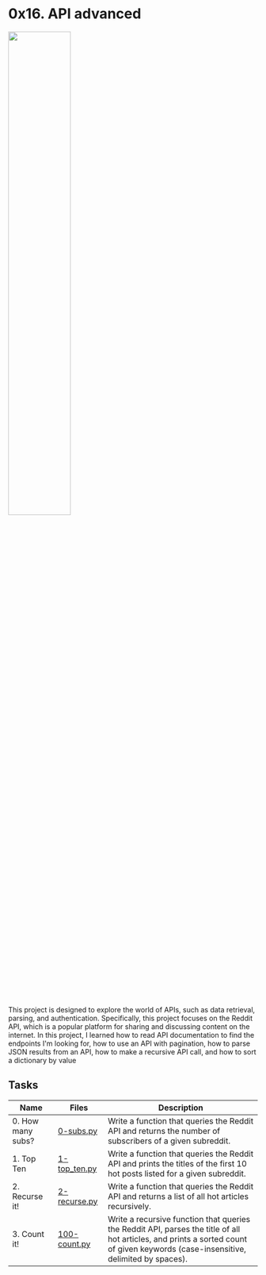 # 0x16. API advanced

<img width="50%" src="https://cdn.next.ink/inpactv7/data-next/images/bd/wide-linked-media/1084.jpg">

This project is designed to explore the world of APIs, such as data retrieval, parsing, and authentication. Specifically, this project focuses on the Reddit API, which is a popular platform for sharing and discussing content on the internet. In this project, I learned how to read API documentation to find the endpoints I'm looking for, how to use an API with pagination, how to parse JSON results from an API, how to make a recursive API call, and how to sort a dictionary by value

## Tasks
| Name | Files  | Description |
|------|--------|-------------|
| 0. How many subs? | [0-subs.py](./0-subs.py) | Write a function that queries the Reddit API and returns the number of subscribers of a given subreddit. |
| 1. Top Ten | [1-top_ten.py](./1-top_ten.py) | Write a function that queries the Reddit API and prints the titles of the first 10 hot posts listed for a given subreddit. |
| 2. Recurse it! | [2-recurse.py](./2-recurse.py) | Write a function that queries the Reddit API and returns a list of all hot articles recursively. |
| 3. Count it! | [100-count.py](./100-count.py) | Write a recursive function that queries the Reddit API, parses the title of all hot articles, and prints a sorted count of given keywords (case-insensitive, delimited by spaces). |

